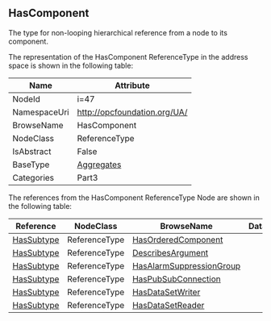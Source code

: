 <!-- objecttype -->
## HasComponent
The type for non-looping hierarchical reference from a node to its component.  
<!-- end of text -->
The representation of the HasComponent ReferenceType in the address space is shown in the following table:  

|Name|Attribute|
|---|---|
|NodeId|i=47|
|NamespaceUri|http://opcfoundation.org/UA/|
|BrowseName|HasComponent|
|NodeClass|ReferenceType|
|IsAbstract|False|
|BaseType|[Aggregates](../../../Part3/ReferenceTypes/Aggregates/readme.md)|
|Categories|Part3|

The references from the HasComponent ReferenceType Node are shown in the following table:  

|Reference|NodeClass|BrowseName|DataType|TypeDefinition|ModellingRule|
|---|---|---|---|---|---|
|[HasSubtype](../../../Part3/ReferenceTypes/HasSubtype/readme.md)|ReferenceType|[HasOrderedComponent](#HasOrderedComponent)||||
|[HasSubtype](../../../Part3/ReferenceTypes/HasSubtype/readme.md)|ReferenceType|[DescribesArgument](#DescribesArgument)||||
|[HasSubtype](../../../Part3/ReferenceTypes/HasSubtype/readme.md)|ReferenceType|[HasAlarmSuppressionGroup](#HasAlarmSuppressionGroup)||||
|[HasSubtype](../../../Part3/ReferenceTypes/HasSubtype/readme.md)|ReferenceType|[HasPubSubConnection](#HasPubSubConnection)||||
|[HasSubtype](../../../Part3/ReferenceTypes/HasSubtype/readme.md)|ReferenceType|[HasDataSetWriter](#HasDataSetWriter)||||
|[HasSubtype](../../../Part3/ReferenceTypes/HasSubtype/readme.md)|ReferenceType|[HasDataSetReader](#HasDataSetReader)||||



